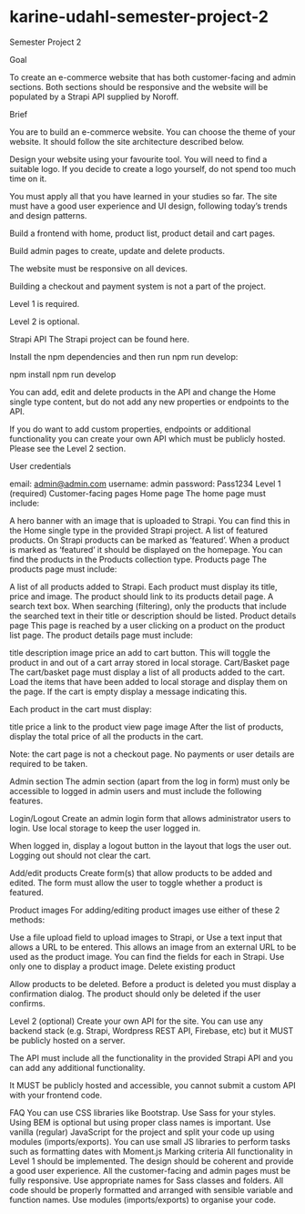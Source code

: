 # karine-udahl-semester-project-2

Semester Project 2

Goal

To create an e-commerce website that has both customer-facing and admin sections. Both sections should be responsive and the website will be populated by a Strapi API supplied by Noroff.

Brief

You are to build an e-commerce website. You can choose the theme of your website. It should follow the site architecture described below.

Design your website using your favourite tool. You will need to find a suitable logo. If you decide to create a logo yourself, do not spend too much time on it.

You must apply all that you have learned in your studies so far. The site must have a good user experience and UI design, following today’s trends and design patterns.

Build a frontend with home, product list, product detail and cart pages.

Build admin pages to create, update and delete products.

The website must be responsive on all devices.

Building a checkout and payment system is not a part of the project.

Level 1 is required.

Level 2 is optional.

Strapi API
The Strapi project can be found here.

Install the npm dependencies and then run npm run develop:

npm install npm run develop

You can add, edit and delete products in the API and change the Home single type content, but do not add any new properties or endpoints to the API.

If you do want to add custom properties, endpoints or additional functionality you can create your own API which must be publicly hosted. Please see the Level 2 section.

User credentials

email: admin@admin.com
username: admin
password: Pass1234
Level 1 (required)
Customer-facing pages
Home page
The home page must include:

A hero banner with an image that is uploaded to Strapi. You can find this in the Home single type in the provided Strapi project.
A list of featured products. On Strapi products can be marked as ‘featured’. When a product is marked as ‘featured’ it should be displayed on the homepage. You can find the products in the Products collection type.
Products page
The products page must include:

A list of all products added to Strapi. Each product must display its title, price and image. The product should link to its products detail page.
A search text box. When searching (filtering), only the products that include the searched text in their title or description should be listed.
Product details page
This page is reached by a user clicking on a product on the product list page. The product details page must include:

title
description
image
price
an add to cart button. This will toggle the product in and out of a cart array stored in local storage.
Cart/Basket page
The cart/basket page must display a list of all products added to the cart. Load the items that have been added to local storage and display them on the page. If the cart is empty display a message indicating this.

Each product in the cart must display:

title
price
a link to the product view page
image
After the list of products, display the total price of all the products in the cart.

Note: the cart page is not a checkout page. No payments or user details are required to be taken.

Admin section
The admin section (apart from the log in form) must only be accessible to logged in admin users and must include the following features.

Login/Logout
Create an admin login form that allows administrator users to login. Use local storage to keep the user logged in.

When logged in, display a logout button in the layout that logs the user out. Logging out should not clear the cart.

Add/edit products
Create form(s) that allow products to be added and edited. The form must allow the user to toggle whether a product is featured.

Product images
For adding/editing product images use either of these 2 methods:

Use a file upload field to upload images to Strapi, or
Use a text input that allows a URL to be entered. This allows an image from an external URL to be used as the product image.
You can find the fields for each in Strapi. Use only one to display a product image. Delete existing product

Allow products to be deleted. Before a product is deleted you must display a confirmation dialog. The product should only be deleted if the user confirms.

Level 2 (optional)
Create your own API for the site. You can use any backend stack (e.g. Strapi, Wordpress REST API, Firebase, etc) but it MUST be publicly hosted on a server.

The API must include all the functionality in the provided Strapi API and you can add any additional functionality.

It MUST be publicly hosted and accessible, you cannot submit a custom API with your frontend code.

FAQ
You can use CSS libraries like Bootstrap.
Use Sass for your styles. Using BEM is optional but using proper class names is important.
Use vanilla (regular) JavaScript for the project and split your code up using modules (imports/exports).
You can use small JS libraries to perform tasks such as formatting dates with Moment.js
Marking criteria
All functionality in Level 1 should be implemented.
The design should be coherent and provide a good user experience.
All the customer-facing and admin pages must be fully responsive.
Use appropriate names for Sass classes and folders.
All code should be properly formatted and arranged with sensible variable and function names.
Use modules (imports/exports) to organise your code.
